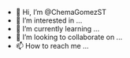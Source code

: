 - 👋 Hi, I’m @ChemaGomezST
- 👀 I’m interested in ...
- 🌱 I’m currently learning ...
- 💞️ I’m looking to collaborate on ...
- 📫 How to reach me ...

<!---
ChemaGomezST/ChemaGomezST is a ✨ special ✨ repository because its `README.md` (this file) appears on your GitHub profile.
You can click the Preview link to take a look at your changes.
--->
